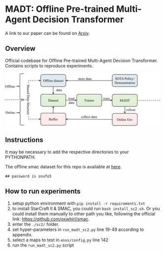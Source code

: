 
# MADT: Offline Pre-trained Multi-Agent Decision Transformer

A link to our paper can be found on [Arxiv](https://arxiv.org/abs/2112.02845).

## Overview

Official codebase for Offline Pre-trained Multi-Agent Decision Transformer.
Contains scripts to reproduce experiments.

![image info](./architecture.png)

## Instructions

It may be necessary to add the respective directories to your PYTHONPATH.

The offline smac dataset for this repo is available at [here](https://reinholdm.cowtransfer.com/s/25935f64d48041).
```shell
## password is snufo5
```

## How to run experiments
1. setup python environment with `pip install -r requirements.txt`
2. to install StarCraft II & SMAC, you could run `bash install_sc2.sh`. Or you could install them manually to other path you like, following the official link: https://github.com/oxwhirl/smac.
2. enter the `./sc2/` folder.
3. set hyper-parameters in `run_madt_sc2.py` line 19-49 according to appendix.
4. select a maps to test in `envs/config.py` line 142
5. run the `run_madt_sc2.py` script

